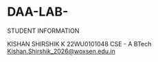 # DAA-LAB-

STUDENT INFORMATION 

KISHAN SHIRSHIK K 
22WU0101048
CSE - A
BTech 
Kishan.Shirshik_2026@woxsen.edu.in
